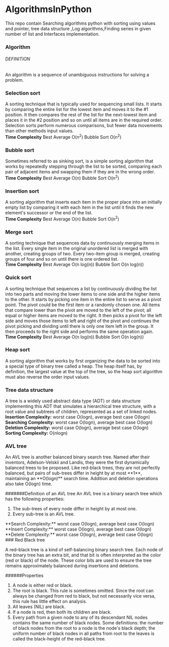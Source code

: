 # AlgorithmsInPython
This repo contain Searching algorithms python with sorting using values and pointer, tree data structure ,Log algorithms,Finding series in given number of list and Interfaces implementation.
### Algorithm
###### DEFINITION 
An algorithm is a sequence of unambiguous instructions for solving a problem.

### Selection sort
A sorting technique that is typically used for sequencing small lists. It starts by comparing the entire list for the lowest item and moves it to the #1 position. It then compares the rest of the list for the next-lowest item and places it in the #2 position and so on until all items are in the required order. Selection sorts perform numerous comparisons, but fewer data movements than other methods input values.<br/>
**Time Complexity**	Best	Average O(n<sup>2</sup>)	Bubble Sort	O(n<sup>2</sup>)

### Bubble sort
Sometimes referred to as sinking sort, is a simple sorting algorithm that works by repeatedly stepping through the list to be sorted, comparing each pair of adjacent items and swapping them if they are in the wrong order.<br/>
**Time Complexity**	Best	Average O(n)	Bubble Sort	O(n<sup>2</sup>)

### Insertion sort
A sorting algorithm that inserts each item in the proper place into an initially empty list by comparing it with each item in the list until it finds the new element's successor or the end of the list. <br/>
**Time Complexity**	Best	Average O(n)	Bubble Sort	O(n<sup>2</sup>)

### Merge sort
A sorting technique that sequences data by continuously merging items in the list. Every single item in the original unordered list is merged with another, creating groups of two. Every two-item group is merged, creating groups of four and so on until there is one ordered list.<br/>
**Time Complexity**	Best	Average  O(n log(n))	 Bubble Sort		O(n log(n))

### Quick sort
A sorting technique that sequences a list by continuously dividing the list into two parts and moving the lower items to one side and the higher items to the other. It starts by picking one item in the entire list to serve as a pivot point. The pivot could be the first item or a randomly chosen one. All items that compare lower than the pivot are moved to the left of the pivot; all equal or higher items are moved to the right. It then picks a pivot for the left side and moves those items to left and right of the pivot and continues the pivot picking and dividing until there is only one item left in the group. It then proceeds to the right side and performs the same operation again. <br/>
**Time Complexity**	Best	Average  O(n log(n))	 Bubble Sort		O(n log(n))

### Heap sort
A sorting algorithm that works by first organizing the data to be sorted into a special type of binary tree called a heap. The heap itself has, by definition, the largest value at the top of the tree, so the heap sort algorithm must also reverse the order input values.

### Tree data structure 
 A tree is a widely used abstract data type (ADT) or data structure implementing this ADT that simulates a hierarchical tree structure, with a root value and subtrees of children, represented as a set of linked nodes.<br/>
**Insertion Complexity:**	worst case O(logn), average best case O(logn)<br/>
**Searching Complexity:**	worst case O(logn), average best case O(logn)<br/>
**Deletion Complexity:**	worst case O(logn), average best case O(logn)<br/>
**Sorting Complexity:**  O(nlogn)

### AVL tree
<p>An AVL tree is another balanced binary search tree. Named after their inventors, Adelson-Velskii and Landis, they were the first dynamically balanced trees to be proposed. Like red-black trees, they are not perfectly balanced, but pairs of sub-trees differ in height by at most **1**, maintaining an **O(logn)** search time. Addition and deletion operations also take O(logn) time.</p>
#######Definition of an AVL tree
An AVL tree is a binary search tree which has the following properties:<br/>
<ol>
<li>The sub-trees of every node differ in height by at most one.</li>
<li>Every sub-tree is an AVL tree.</li>
</ol>
**Search Complexity:**	worst case O(logn), average best case O(logn)<br/>
**Insert Complexity:** worst case O(logn), average best case O(logn)<br/>
**Delete Complexity:**	worst case O(logn), average best case O(logn)<br/>
### Red Black tree
<p>A red–black tree is a kind of self-balancing binary search tree. Each node of the binary tree has an extra bit, and that bit is often interpreted as the color (red or black) of the node. These color bits are used to ensure the tree remains approximately balanced during insertions and deletions.</p>
######Properties
<ol>
<li>A node is either red or black.</li>
<li>The root is black. This rule is sometimes omitted. Since the root can always be changed from red to black, but not necessarily vice versa, this rule has little effect on analysis.</li>
<li>All leaves (NIL) are black.</li>
<li>If a node is red, then both its children are black.</li>
<li>Every path from a given node to any of its descendant NIL nodes contains the same number of black nodes. Some definitions: the number of black nodes from the root to a node is the node's black depth; the uniform number of black nodes in all paths from root to the leaves is called the black-height of the red–black tree.</li>
</ol>
